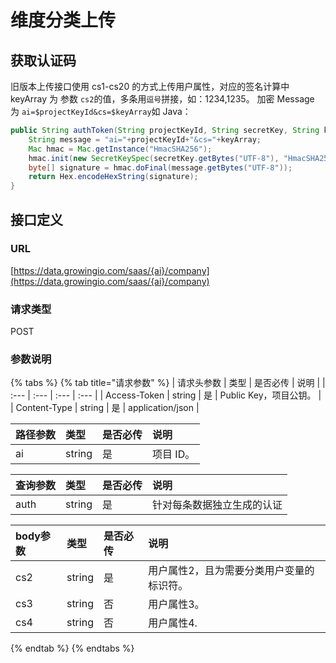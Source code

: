 # 维度分类上传

## 获取认证码

旧版本上传接口使用 cs1-cs20 的方式上传用户属性，对应的签名计算中 keyArray 为 参数 `cs2`的值，多条用`逗号`拼接，如：1234,1235。 加密 Message 为 `ai=$projectKeyId&cs=$keyArray`如 Java：

```java
public String authToken(String projectKeyId, String secretKey, String keyArray) throws Exception {
    String message = "ai="+projectKeyId+"&cs="+keyArray;
    Mac hmac = Mac.getInstance("HmacSHA256");
    hmac.init(new SecretKeySpec(secretKey.getBytes("UTF-8"), "HmacSHA256"));
    byte[] signature = hmac.doFinal(message.getBytes("UTF-8"));
    return Hex.encodeHexString(signature);
}
```

## 接口定义

### URL

[https://data.growingio.com/saas/{ai}/company](https://data.growingio.com/saas/{ai}/company)

### 请求类型

POST

### 参数说明

{% tabs %}
{% tab title="请求参数" %}
| 请求头参数 | 类型 | 是否必传 | 说明 |
| :--- | :--- | :--- | :--- |
| Access-Token | string | 是 | Public Key，项目公钥。 |
| Content-Type | string | 是 | application/json |

| 路径参数 | 类型 | 是否必传 | 说明 |
| :--- | :--- | :--- | :--- |
| ai | string | 是 | 项目 ID。 |

| 查询参数 | 类型 | 是否必传 | 说明 |
| :--- | :--- | :--- | :--- |
| auth | string | 是 | 针对每条数据独立生成的认证 |

| body参数 | 类型 | 是否必传 | 说明 |
| :--- | :--- | :--- | :--- |
| cs2 | string | 是 | 用户属性2，且为需要分类用户变量的标识符。 |
| cs3 | string | 否 | 用户属性3。 |
| cs4 | string | 否 | 用户属性4. |
{% endtab %}
{% endtabs %}


